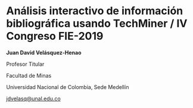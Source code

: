 # Análisis interactivo de información bibliográfica usando TechMiner / IV Congreso FIE-2019

**Juan David Velásquez-Henao**

Profesor Titular

Facultad de Minas

Universidad Nacional de Colombia, Sede Medellín

jdvelasq@unal.edu.co





